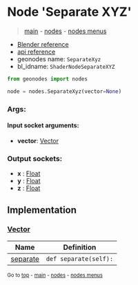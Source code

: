 # Node 'Separate XYZ'

> [main](../structure.md) - [nodes](nodes.md) - [nodes menus](nodes_menus.md)

- [Blender reference](https://docs.blender.org/manual/en/latest/modeling/geometry_nodes/vector/separate_xyz.html)
- [api reference](https://docs.blender.org/api/current/bpy.types.ShaderNodeSeparateXYZ.html)
- geonodes name: `SeparateXyz`
- bl_idname: `ShaderNodeSeparateXYZ`

```python
from geonodes import nodes

node = nodes.SeparateXyz(vector=None)
```

### Args:

#### Input socket arguments:

- **vector**: [Vector](Vector.md)

### Output sockets:

- **x** : [Float](Float.md)
- **y** : [Float](Float.md)
- **z** : [Float](Float.md)

## Implementation

### [Vector](Vector.md)

| Name | Definition |
|------|------------|
 | [separate](Vector.md#separate-property) | `def separate(self):` |

<sub>Go to [top](#node-Separate-XYZ) - [main](../structure.md) - [nodes](nodes.md) - [nodes menus](nodes_menus.md)</sub>

